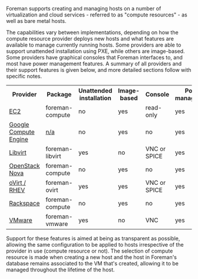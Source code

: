 
Foreman supports creating and managing hosts on a number of virtualization and cloud services - referred to as "compute resources" - as well as bare metal hosts.

The capabilities vary between implementations, depending on how the compute resource provider deploys new hosts and what features are available to manage currently running hosts.  Some providers are able to support unattended installation using PXE, while others are image-based.  Some providers have graphical consoles that Foreman interfaces to, and most have power management features.  A summary of all providers and their support features is given below, and more detailed sections follow with specific notes.

<table class="table table-bordered table-condensed">
  <tr>
    <th>Provider</th>
    <th>Package</th>
    <th>Unattended installation</th>
    <th>Image-based</th>
    <th>Console</th>
    <th>Power management</th>
  </tr>
  <tr>
    <td><a href="/manuals/{{page.version}}/index.html#5.2.2EC2Notes">EC2</a></td>
    <td>foreman-compute</td>
    <td>no</td>
    <td>yes</td>
    <td>read-only</td>
    <td>yes</td>
  </tr>
  <tr>
    <td><a href="/manuals/{{page.version}}/index.html#5.2.3GCENotes">Google Compute Engine</a></td>
    <td><a href="http://projects.theforeman.org/issues/3050">n/a</a></td>
    <td>no</td>
    <td>yes</td>
    <td>no</td>
    <td>yes</td>
  </tr>
  <tr>
    <td><a href="/manuals/{{page.version}}/index.html#5.2.4LibvirtNotes">Libvirt</a></td>
    <td>foreman-libvirt</td>
    <td>yes</td>
    <td>no</td>
    <td>VNC or SPICE</td>
    <td>yes</td>
  </tr>
  <tr>
    <td><a href="/manuals/{{page.version}}/index.html#5.2.5OpenStackNotes">OpenStack Nova</a></td>
    <td>foreman-compute</td>
    <td>no</td>
    <td>yes</td>
    <td>no</td>
    <td>yes</td>
  </tr>
  <tr>
    <td><a href="/manuals/{{page.version}}/index.html#5.2.6oVirt/RHEVNotes">oVirt / RHEV</a></td>
    <td>foreman-ovirt</td>
    <td>yes</td>
    <td>yes</td>
    <td>VNC or SPICE</td>
    <td>yes</td>
  </tr>
  <tr>
    <td><a href="/manuals/{{page.version}}/index.html#5.2.7RackspaceNotes">Rackspace</a></td>
    <td>foreman-compute</td>
    <td>no</td>
    <td>yes</td>
    <td>no</td>
    <td>yes</td>
  </tr>
  <tr>
    <td><a href="/manuals/{{page.version}}/index.html#5.2.8VMwareNotes">VMware</a></td>
    <td>foreman-vmware</td>
    <td>yes</td>
    <td>no</td>
    <td>VNC</td>
    <td>yes</td>
  </tr>
</table>

Support for these features is aimed at being as transparent as possible, allowing the same configuration to be applied to hosts irrespective of the provider in use (compute resource or not).  The selection of compute resource is made when creating a new host and the host in Foreman's database remains associated to the VM that's created, allowing it to be managed throughout the lifetime of the host.
